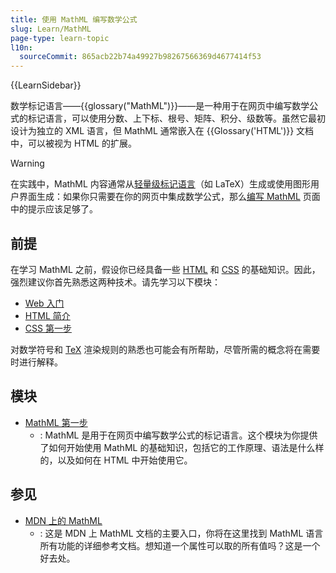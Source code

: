 ```yaml
---
title: 使用 MathML 编写数学公式
slug: Learn/MathML
page-type: learn-topic
l10n:
  sourceCommit: 865acb22b74a49927b98267566369d4677414f53
---
```


{{LearnSidebar}}

数学标记语言——{{glossary("MathML")}}——是一种用于在网页中编写数学公式的标记语言，可以使用分数、上下标、根号、矩阵、积分、级数等。虽然它最初设计为独立的 XML 语言，但 MathML 通常嵌入在 {{Glossary('HTML')}} 文档中，可以被视为 HTML 的扩展。

> [!WARNING]
> 在实践中，MathML 内容通常从[轻量级标记语言](https://zh.wikipedia.org/wiki/轻量级标记语言)（如 LaTeX）生成或使用图形用户界面生成：如果你只需要在你的网页中集成数学公式，那么[编写 MathML](/zh-CN/docs/Web/MathML/Authoring) 页面中的提示应该足够了。

## 前提

在学习 MathML 之前，假设你已经具备一些 [HTML](/zh-CN/docs/Learn/HTML) 和 [CSS](/zh-CN/docs/Learn/CSS) 的基础知识。因此，强烈建议你首先熟悉这两种技术。请先学习以下模块：

- [Web 入门](/zh-CN/docs/Learn/Getting_started_with_the_web)
- [HTML 简介](/zh-CN/docs/Learn/HTML/Introduction_to_HTML)
- [CSS 第一步](/zh-CN/docs/Learn/CSS/First_steps)

对数学符号和 [TeX](https://zh.wikipedia.org/wiki/TeX) 渲染规则的熟悉也可能会有所帮助，尽管所需的概念将在需要时进行解释。

## 模块

- [MathML 第一步](/zh-CN/docs/Learn/MathML/First_steps)
  - : MathML 是用于在网页中编写数学公式的标记语言。这个模块为你提供了如何开始使用 MathML 的基础知识，包括它的工作原理、语法是什么样的，以及如何在 HTML 中开始使用它。

## 参见

- [MDN 上的 MathML](/zh-CN/docs/Web/MathML)
  - : 这是 MDN 上 MathML 文档的主要入口，你将在这里找到 MathML 语言所有功能的详细参考文档。想知道一个属性可以取的所有值吗？这是一个好去处。
